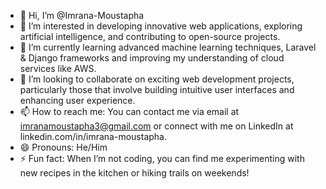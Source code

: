 - 👋 Hi, I’m @Imrana-Moustapha
- 👀 I’m interested in developing innovative web applications, exploring artificial intelligence, and contributing to open-source projects.
- 🌱 I’m currently learning advanced machine learning techniques, Laravel & Django frameworks and improving my understanding of cloud services like AWS.
- 💞️ I’m looking to collaborate on exciting web development projects, particularly those that involve building intuitive user interfaces and enhancing user experience.
- 📫 How to reach me: You can contact me via email at imranamoustapha3@gmail.com or connect with me on LinkedIn at linkedin.com/in/imrana-moustapha.
- 😄 Pronouns: He/Him
- ⚡ Fun fact: When I’m not coding, you can find me experimenting with new recipes in the kitchen or hiking trails on weekends!

<!---
Imrana-Moustapha/Imrana-Moustapha is a ✨ special ✨ repository because its `README.md` (this file) appears on your GitHub profile.
You can click the Preview link to take a look at your changes.
--->
